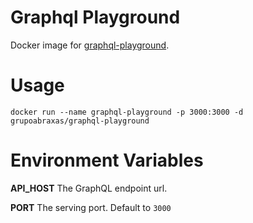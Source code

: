 # Graphql Playground

Docker image for [graphql-playground](https://github.com/prisma/graphql-playground).

# Usage 

`docker run --name graphql-playground -p 3000:3000 -d grupoabraxas/graphql-playground`

# Environment Variables

__API_HOST__
The GraphQL endpoint url.

__PORT__
The serving port. Default to `3000`
